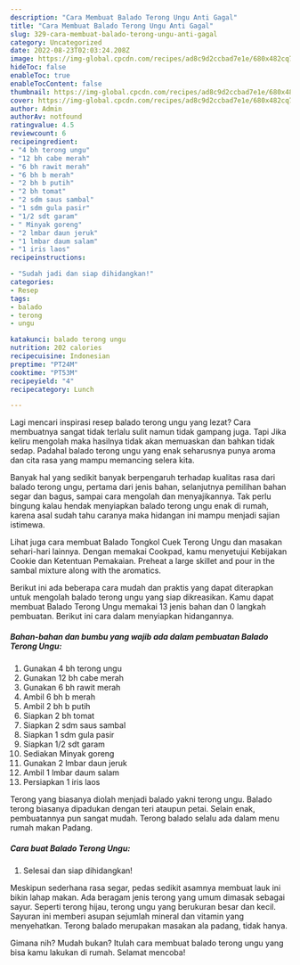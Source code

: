 ```yaml
---
description: "Cara Membuat Balado Terong Ungu Anti Gagal"
title: "Cara Membuat Balado Terong Ungu Anti Gagal"
slug: 329-cara-membuat-balado-terong-ungu-anti-gagal
category: Uncategorized
date: 2022-08-23T02:03:24.208Z
image: https://img-global.cpcdn.com/recipes/ad8c9d2ccbad7e1e/680x482cq70/balado-terong-ungu-foto-resep-utama.jpg
hideToc: false
enableToc: true
enableTocContent: false
thumbnail: https://img-global.cpcdn.com/recipes/ad8c9d2ccbad7e1e/680x482cq70/balado-terong-ungu-foto-resep-utama.jpg
cover: https://img-global.cpcdn.com/recipes/ad8c9d2ccbad7e1e/680x482cq70/balado-terong-ungu-foto-resep-utama.jpg
author: Admin
authorAv: notfound
ratingvalue: 4.5
reviewcount: 6
recipeingredient:
- "4 bh terong ungu"
- "12 bh cabe merah"
- "6 bh rawit merah"
- "6 bh b merah"
- "2 bh b putih"
- "2 bh tomat"
- "2 sdm saus sambal"
- "1 sdm gula pasir"
- "1/2 sdt garam"
- " Minyak goreng"
- "2 lmbar daun jeruk"
- "1 lmbar daum salam"
- "1 iris laos"
recipeinstructions:

- "Sudah jadi dan siap dihidangkan!"
categories:
- Resep
tags:
- balado
- terong
- ungu

katakunci: balado terong ungu 
nutrition: 202 calories
recipecuisine: Indonesian
preptime: "PT24M"
cooktime: "PT53M"
recipeyield: "4"
recipecategory: Lunch

---
```



Lagi mencari inspirasi resep balado terong ungu yang lezat? Cara membuatnya sangat tidak terlalu sulit namun tidak gampang juga. Tapi Jika keliru mengolah maka hasilnya tidak akan memuaskan dan bahkan tidak sedap. Padahal balado terong ungu yang enak seharusnya punya aroma dan cita rasa yang mampu memancing selera kita.


Banyak hal yang sedikit banyak berpengaruh terhadap kualitas rasa dari balado terong ungu, pertama dari jenis bahan, selanjutnya pemilihan bahan segar dan bagus, sampai cara mengolah dan menyajikannya. Tak perlu bingung kalau hendak menyiapkan balado terong ungu enak di rumah, karena asal sudah tahu caranya maka hidangan ini mampu menjadi sajian istimewa.

Lihat juga cara membuat Balado Tongkol Cuek Terong Ungu dan masakan sehari-hari lainnya. Dengan memakai Cookpad, kamu menyetujui Kebijakan Cookie dan Ketentuan Pemakaian. Preheat a large skillet and pour in the sambal mixture along with the aromatics.


Berikut ini ada beberapa cara mudah dan praktis yang dapat diterapkan untuk mengolah balado terong ungu yang siap dikreasikan. Kamu dapat membuat Balado Terong Ungu memakai 13 jenis bahan dan 0 langkah pembuatan. Berikut ini cara dalam menyiapkan hidangannya.

<!--inarticleads1-->

##### Bahan-bahan dan bumbu yang wajib ada dalam pembuatan Balado Terong Ungu:

1. Gunakan 4 bh terong ungu
1. Gunakan 12 bh cabe merah
1. Gunakan 6 bh rawit merah
1. Ambil 6 bh b merah
1. Ambil 2 bh b putih
1. Siapkan 2 bh tomat
1. Siapkan 2 sdm saus sambal
1. Siapkan 1 sdm gula pasir
1. Siapkan 1/2 sdt garam
1. Sediakan  Minyak goreng
1. Gunakan 2 lmbar daun jeruk
1. Ambil 1 lmbar daum salam
1. Persiapkan 1 iris laos


Terong yang biasanya diolah menjadi balado yakni terong ungu. Balado terong biasanya dipadukan dengan teri ataupun petai. Selain enak, pembuatannya pun sangat mudah. Terong balado selalu ada dalam menu rumah makan Padang. 

<!--inarticleads2-->

##### Cara buat Balado Terong Ungu:


1. Selesai dan siap dihidangkan!

Meskipun sederhana rasa segar, pedas sedikit asamnya membuat lauk ini bikin lahap makan. Ada beragam jenis terong yang umum dimasak sebagai sayur. Seperti terong hijau, terong ungu yang berukuran besar dan kecil. Sayuran ini memberi asupan sejumlah mineral dan vitamin yang menyehatkan. Terong balado merupakan masakan ala padang, tidak hanya. 

Gimana nih? Mudah bukan? Itulah cara membuat balado terong ungu yang bisa kamu lakukan di rumah. Selamat mencoba!
